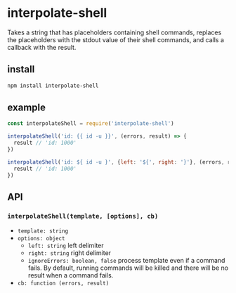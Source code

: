 # interpolate-shell

Takes a string that has placeholders containing shell commands, replaces the placeholders with the stdout value of their shell commands, and calls a callback with the result.

## install

```sh
npm install interpolate-shell
```

## example

```js
const interpolateShell = require('interpolate-shell')

interpolateShell('id: {{ id -u }}', (errors, result) => {
  result // 'id: 1000'
})

interpolateShell('id: ${ id -u }', {left: '${', right: '}'}, (errors, result) => {
  result // 'id: 1000'
})
```

## API

### `interpolateShell(template, [options], cb)`

- `template: string`
- `options: object`
  - `left: string` left delimiter
  - `right: string` right delimiter
  - `ignoreErrors: boolean, false` process template even if a command fails. By default, running commands will be killed and there will be no result when a command fails.
- `cb: function (errors, result)`
